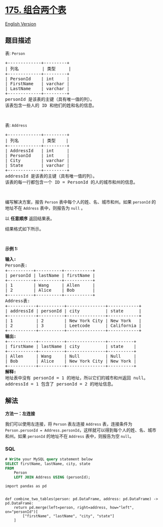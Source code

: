 # [175. 组合两个表](https://leetcode.cn/problems/combine-two-tables)

[English Version](/solution/0100-0199/0175.Combine%20Two%20Tables/README_EN.md)

## 题目描述

<!-- 这里写题目描述 -->

<p>表: <code>Person</code></p>

<pre>
+-------------+---------+
| 列名         | 类型     |
+-------------+---------+
| PersonId    | int     |
| FirstName   | varchar |
| LastName    | varchar |
+-------------+---------+
personId 是该表的主键（具有唯一值的列）。
该表包含一些人的 ID 和他们的姓和名的信息。
</pre>

<p>&nbsp;</p>

<p>表: <code>Address</code></p>

<pre>
+-------------+---------+
| 列名         | 类型    |
+-------------+---------+
| AddressId   | int     |
| PersonId    | int     |
| City        | varchar |
| State       | varchar |
+-------------+---------+
addressId 是该表的主键（具有唯一值的列）。
该表的每一行都包含一个 ID = PersonId 的人的城市和州的信息。
</pre>

<p>&nbsp;</p>

<p>编写解决方案，报告 <code>Person</code> 表中每个人的姓、名、城市和州。如果 <code>personId</code> 的地址不在&nbsp;<code>Address</code>&nbsp;表中，则报告为&nbsp;<code>null</code>&nbsp;。</p>

<p>以 <strong>任意顺序</strong> 返回结果表。</p>

<p>结果格式如下所示。</p>

<p>&nbsp;</p>

<p><strong>示例 1:</strong></p>

<pre>
<strong>输入:</strong> 
Person表:
+----------+----------+-----------+
| personId | lastName | firstName |
+----------+----------+-----------+
| 1        | Wang     | Allen     |
| 2        | Alice    | Bob       |
+----------+----------+-----------+
Address表:
+-----------+----------+---------------+------------+
| addressId | personId | city          | state      |
+-----------+----------+---------------+------------+
| 1         | 2        | New York City | New York   |
| 2         | 3        | Leetcode      | California |
+-----------+----------+---------------+------------+
<strong>输出:</strong> 
+-----------+----------+---------------+----------+
| firstName | lastName | city          | state    |
+-----------+----------+---------------+----------+
| Allen     | Wang     | Null          | Null     |
| Bob       | Alice    | New York City | New York |
+-----------+----------+---------------+----------+
<strong>解释:</strong> 
地址表中没有 personId = 1 的地址，所以它们的城市和州返回 null。
addressId = 1 包含了 personId = 2 的地址信息。</pre>

## 解法

<!-- 这里可写通用的实现逻辑 -->

**方法一：左连接**

我们可以使用左连接，将 `Person` 表左连接 `Address` 表，连接条件为 `Person.personId = Address.personId`，这样就可以得到每个人的姓、名、城市和州。如果 `personId` 的地址不在 `Address` 表中，则报告为空 `null`。

<!-- tabs:start -->

### **SQL**

```sql
# Write your MySQL query statement below
SELECT firstName, lastName, city, state
FROM
    Person
    LEFT JOIN Address USING (personId);
```

```pandas
import pandas as pd


def combine_two_tables(person: pd.DataFrame, address: pd.DataFrame) -> pd.DataFrame:
    return pd.merge(left=person, right=address, how="left", on="personId")[
        ["firstName", "lastName", "city", "state"]
    ]

```


<!-- tabs:end -->
